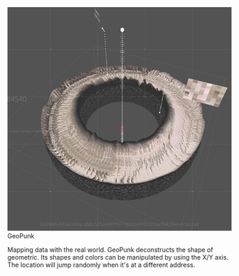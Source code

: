


![image](https://raw.githubusercontent.com/ileivoivm/GeoPunk/main/snap.png)
GeoPunk

Mapping data with the real world. GeoPunk deconstructs the shape of geometric. 
Its shapes and colors can be manipulated by using the X/Y axis. 
The location will jump randomly when it's at a different address. 
